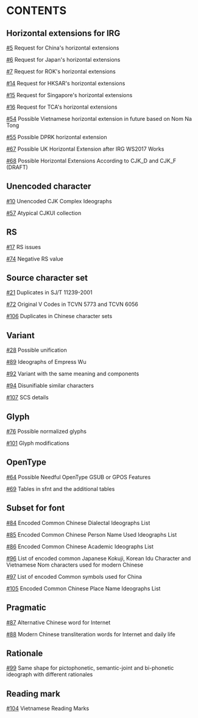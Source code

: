 # CONTENTS

## Horizontal extensions for IRG

[\#5](https://github.com/eisoch/irg/issues/5) Request for China's horizontal extensions

[\#6](https://github.com/eisoch/irg/issues/6) Request for Japan's horizontal extensions

[\#7](https://github.com/eisoch/irg/issues/7) Request for ROK's horizontal extensions

[\#14](https://github.com/eisoch/irg/issues/14) Request for HKSAR's horizontal extensions

[\#15](https://github.com/eisoch/irg/issues/15) Request for Singapore's horizontal extensions

[\#16](https://github.com/eisoch/irg/issues/16) Request for TCA's horizontal extensions

[\#54](https://github.com/eisoch/irg/issues/54) Possible Vietnamese horizontal extension in future based on Nom Na Tong

[\#55](https://github.com/eisoch/irg/issues/55) Possible DPRK horizontal extension

[\#67](https://github.com/eisoch/irg/issues/67) Possible UK Horizontal Extension after IRG WS2017 Works

[\#68](https://github.com/eisoch/irg/issues/68) Possible Horizontal Extensions According to CJK_D and CJK_F (DRAFT)

## Unencoded character

[\#10](https://github.com/eisoch/irg/issues/10) Unencoded CJK Complex Ideographs

[\#57](https://github.com/eisoch/irg/issues/57) Atypical CJKUI collection

## RS

[\#17](https://github.com/eisoch/irg/issues/17) RS issues

[\#74](https://github.com/eisoch/irg/issues/74) Negative RS value

## Source character set

[\#21](https://github.com/eisoch/irg/issues/21) Duplicates in SJ/T 11239-2001

[\#72](https://github.com/eisoch/irg/issues/72) Original V Codes in TCVN 5773 and TCVN 6056

[\#106](https://github.com/eisoch/irg/issues/106) Duplicates in Chinese character sets

## Variant

[\#28](https://github.com/eisoch/irg/issues/28) Possible unification

[\#89](https://github.com/eisoch/irg/issues/89) Ideographs of Empress Wu

[\#92](https://github.com/eisoch/irg/issues/92) Variant with the same meaning and components

[\#94](https://github.com/eisoch/irg/issues/94) Disunifiable similar characters

[\#107](https://github.com/eisoch/irg/issues/107) SCS details

## Glyph

[\#76](https://github.com/eisoch/irg/issues/76) Possible normalized glyphs

[\#101](https://github.com/eisoch/irg/issues/101) Glyph modifications

## OpenType

[\#64](https://github.com/eisoch/irg/issues/64) Possible Needful OpenType GSUB or GPOS Features

[\#69](https://github.com/eisoch/irg/issues/69) Tables in sfnt and the additional tables

## Subset for font

[\#84](https://github.com/eisoch/irg/issues/84) Encoded Common Chinese Dialectal Ideographs List

[\#85](https://github.com/eisoch/irg/issues/85) Encoded Common Chinese Person Name Used Ideographs List

[\#86](https://github.com/eisoch/irg/issues/86) Encoded Common Chinese Academic Ideographs List

[\#96](https://github.com/eisoch/irg/issues/96) List of encoded common Japanese Kokuji, Korean Idu Character and Vietnamese Nom characters used for modern Chinese

[\#97](https://github.com/eisoch/irg/issues/97) List of encoded Common symbols used for China

[\#105](https://github.com/eisoch/irg/issues/105) Encoded Common Chinese Place Name Ideographs List

## Pragmatic

[\#87](https://github.com/eisoch/irg/issues/87) Alternative Chinese word for Internet

[\#88](https://github.com/eisoch/irg/issues/88) Modern Chinese transliteration words for Internet and daily life

## Rationale

[\#99](https://github.com/eisoch/irg/issues/99) Same shape for pictophonetic, semantic-joint and bi-phonetic ideograph with different rationales

## Reading mark

[\#104](https://github.com/eisoch/irg/issues/104) Vietnamese Reading Marks
